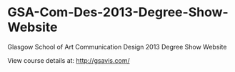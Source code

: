 # GSA-Com-Des-2013-Degree-Show-Website
Glasgow School of Art Communication Design 2013 Degree Show Website

View course details at: http://gsavis.com/

